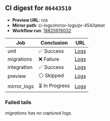 <!-- AWA-CI-DIGEST -->
## CI digest for `06443510`

- **Preview URL**: n/a
- **Mirror path**: ci-logs/mirror-logs/pr-454/latest
- **Workflow run**: [18825976032](https://github.com/AlexBomber12/AWA-App/actions/runs/18825976032)

| Job | Conclusion | URL |
| --- | ---------- | --- |
| unit | ✅ Success | [Logs](https://github.com/AlexBomber12/AWA-App/actions/runs/18825976032/job/53708674109) |
| migrations | ❌ Failure | [Logs](https://github.com/AlexBomber12/AWA-App/actions/runs/18825976032/job/53708789929) |
| integration | ✅ Success | [Logs](https://github.com/AlexBomber12/AWA-App/actions/runs/18825976032/job/53708789934) |
| preview | ⚪ Skipped | [Logs](https://github.com/AlexBomber12/AWA-App/actions/runs/18825976032/job/53708861538) |
| mirror_logs | ⏳ In Progress | [Logs](https://github.com/AlexBomber12/AWA-App/actions/runs/18825976032/job/53708861474) |

### Failed tails

_migrations has no captured logs._
